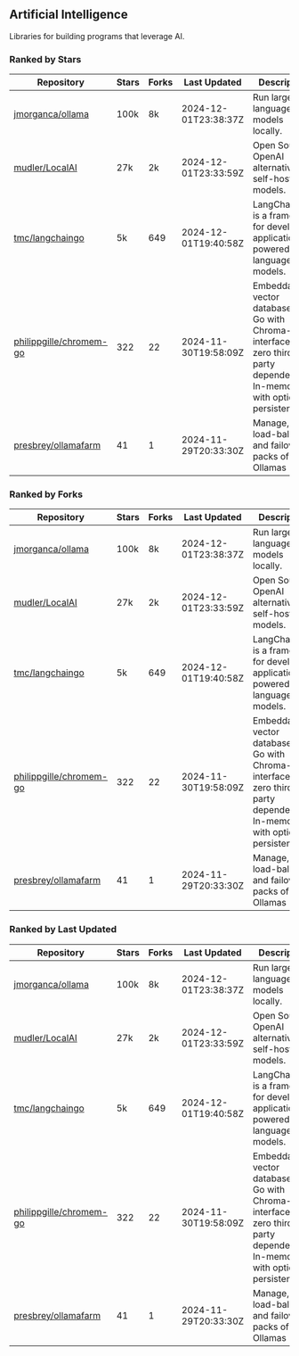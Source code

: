## Artificial Intelligence

Libraries for building programs that leverage AI.

### Ranked by Stars

| Repository | Stars | Forks | Last Updated | Description | 
|------------|-------|-------|--------------|-------------|
| [jmorganca/ollama](https://github.com/jmorganca/ollama) | 100k | 8k | 2024-12-01T23:38:37Z |  Run large language models locally. |
| [mudler/LocalAI](https://github.com/mudler/LocalAI) | 27k | 2k | 2024-12-01T23:33:59Z |  Open Source OpenAI alternative, self-host AI models. |
| [tmc/langchaingo](https://github.com/tmc/langchaingo) | 5k | 649 | 2024-12-01T19:40:58Z |  LangChainGo is a framework for developing applications powered by language models. |
| [philippgille/chromem-go](https://github.com/philippgille/chromem-go) | 322 | 22 | 2024-11-30T19:58:09Z |  Embeddable vector database for Go with Chroma-like interface and zero third-party dependencies. In-memory with optional persistence. |
| [presbrey/ollamafarm](https://github.com/presbrey/ollamafarm) | 41 | 1 | 2024-11-29T20:33:30Z |  Manage, load-balance, and failover packs of Ollamas |

### Ranked by Forks

| Repository | Stars | Forks | Last Updated | Description | 
|------------|-------|-------|--------------|-------------|
| [jmorganca/ollama](https://github.com/jmorganca/ollama) | 100k | 8k | 2024-12-01T23:38:37Z |  Run large language models locally. |
| [mudler/LocalAI](https://github.com/mudler/LocalAI) | 27k | 2k | 2024-12-01T23:33:59Z |  Open Source OpenAI alternative, self-host AI models. |
| [tmc/langchaingo](https://github.com/tmc/langchaingo) | 5k | 649 | 2024-12-01T19:40:58Z |  LangChainGo is a framework for developing applications powered by language models. |
| [philippgille/chromem-go](https://github.com/philippgille/chromem-go) | 322 | 22 | 2024-11-30T19:58:09Z |  Embeddable vector database for Go with Chroma-like interface and zero third-party dependencies. In-memory with optional persistence. |
| [presbrey/ollamafarm](https://github.com/presbrey/ollamafarm) | 41 | 1 | 2024-11-29T20:33:30Z |  Manage, load-balance, and failover packs of Ollamas |

### Ranked by Last Updated

| Repository | Stars | Forks | Last Updated | Description | 
|------------|-------|-------|--------------|-------------|
| [jmorganca/ollama](https://github.com/jmorganca/ollama) | 100k | 8k | 2024-12-01T23:38:37Z |  Run large language models locally. |
| [mudler/LocalAI](https://github.com/mudler/LocalAI) | 27k | 2k | 2024-12-01T23:33:59Z |  Open Source OpenAI alternative, self-host AI models. |
| [tmc/langchaingo](https://github.com/tmc/langchaingo) | 5k | 649 | 2024-12-01T19:40:58Z |  LangChainGo is a framework for developing applications powered by language models. |
| [philippgille/chromem-go](https://github.com/philippgille/chromem-go) | 322 | 22 | 2024-11-30T19:58:09Z |  Embeddable vector database for Go with Chroma-like interface and zero third-party dependencies. In-memory with optional persistence. |
| [presbrey/ollamafarm](https://github.com/presbrey/ollamafarm) | 41 | 1 | 2024-11-29T20:33:30Z |  Manage, load-balance, and failover packs of Ollamas |

